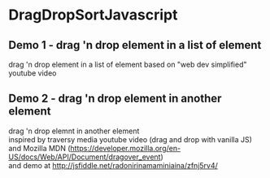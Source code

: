 # DragDropSortJavascript

## Demo 1 - drag 'n drop element in a list of element
drag 'n drop element in a list of element based on "web dev simplified" youtube video

## Demo 2 - drag 'n drop element in another element
drag 'n drop elemnt in another element <br/>
inspired by traversy media youtube video (drag and drop with vanilla JS) <br/>
and Mozilla MDN (https://developer.mozilla.org/en-US/docs/Web/API/Document/dragover_event) <br/>
and demo at http://jsfiddle.net/radonirinamaminiaina/zfnj5rv4/
